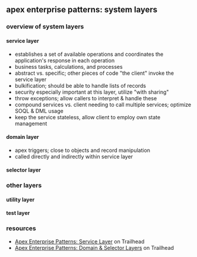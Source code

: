 ## apex enterprise patterns: system layers

### overview of system layers

#### service layer
* establishes a set of available operations and coordinates the application's response in each operation
* business tasks, calculations, and processes
* abstract vs. specific; other pieces of code "the client" invoke the service layer
* bulkification; should be able to handle lists of records
* security especially important at this layer, utilize "with sharing"
* throw exceptions; allow callers to interpret & handle these
* compound services vs. client needing to call multiple services; optimize SOQL & DML usage
* keep the service stateless, allow client to employ own state management

#### domain layer
* apex triggers; close to objects and record manipulation
* called directly and indirectly within service layer

#### selector layer

### other layers

#### utility layer

#### test layer

### resources
* [Apex Enterprise Patterns: Service Layer](https://trailhead.salesforce.com/content/learn/modules/apex_patterns_sl) on Trailhead
* [Apex Enterprise Patterns: Domain & Selector Layers](https://trailhead.salesforce.com/en/content/learn/modules/apex_patterns_dsl) on Trailhead